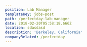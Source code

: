 ```yaml
---
position: Lab Manager
templateKey: jobs-post
path: /perfectday-lab-manager
date: 2018-02-20T05:58:18.666Z
location: sdasdasd
description: 'Berkeley, California'
companyRelated: /perfectday
---
```



